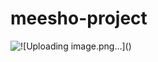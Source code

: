 # meesho-project
<img src="https://github.com/Namit254/Ecommerce-Meesho-Clone-React/assets/63217347/cca5ce59-33ac-4d11-a813-da3154a89600" alt="![Uploading image.png…]()
">
